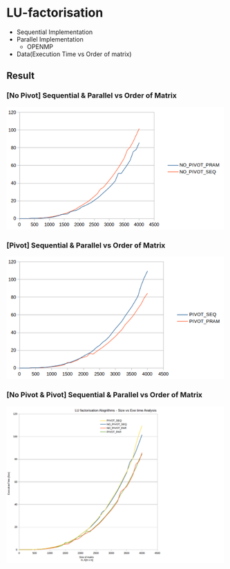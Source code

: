 # LU-factorisation
- Sequential Implementation
- Parallel Implementation
    - OPENMP 
- Data(Execution Time vs Order of matrix)
## Result
### [No Pivot] Sequential & Parallel vs Order of Matrix 
![pp-1](/images/pp-1.png?raw=true "NPivot")


### [Pivot] Sequential & Parallel vs Order of Matrix
![pp-3](/images/pp-3.png?raw=true "Pivot")


### [No Pivot & Pivot] Sequential & Parallel vs Order of Matrix
![pp-2](/images/pp-2.png?raw=true "Result")
